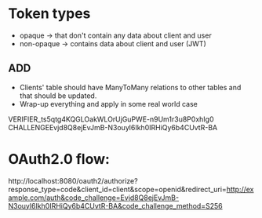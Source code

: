 # Token types

- opaque -> that don't contain any data about client and user
- non-opaque -> contains data about client and user (JWT)

## ADD

- Clients' table should have ManyToMany relations to other tables and that should be updated.
- Wrap-up everything and apply in some real world case

VERIFIER_ts5qtg4KQGLOakWLOrUjGuPWE-n9Um1r3u8P0xhIg0
CHALLENGEEvjd8Q8ejEvJmB-N3ouyl6Ikh0IRHiQy6b4CUvtR-BA

# OAuth2.0 flow:

http://localhost:8080/oauth2/authorize?response_type=code&client_id=client&scope=openid&redirect_uri=http://example.com/auth&code_challenge=Evjd8Q8ejEvJmB-N3ouyl6Ikh0IRHiQy6b4CUvtR-BA&code_challenge_method=S256